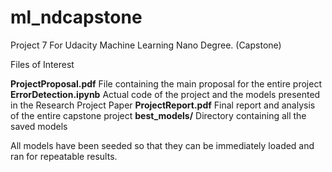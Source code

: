# ml_ndcapstone
Project 7 For Udacity Machine Learning Nano Degree. (Capstone)

Files of Interest

**ProjectProposal.pdf** File containing the main proposal for the entire project
**ErrorDetection.ipynb** Actual code of the project and the models presented in the Research Project Paper
**ProjectReport.pdf** Final report and analysis of the entire capstone project
**best_models/** Directory containing all the saved models

All models have been seeded so that they can be immediately loaded and ran for repeatable results.